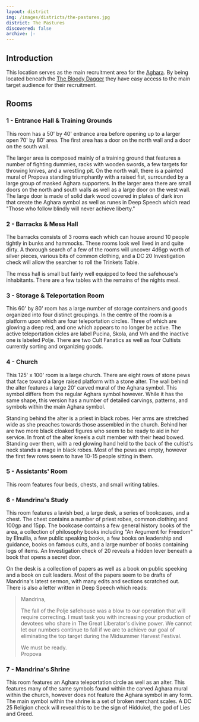 ```yaml
---
layout: district
img: /images/districts/the-pastures.jpg
district: The Pastures
discovered: false
archive: |-
---
```

## Introduction
This location serves as the main recruitment area for the [Aghara]({{site.baseurl/factions/aghara}}).  By being located beneath the [The Bloody Dagger]({{site.baseurl}}/stores/the-bloody-dagger/) they have easy access to the main target audience for their recruitment.


## Rooms

### 1 - Entrance Hall & Training Grounds
This room has a 50' by 40' entrance area before opening up to a larger open 70' by 80' area. The first area has a door on the north wall and a door on the south wall.

The larger area is composed mainly of a training ground that features a number of fighting dummies, racks with wooden swords, a few targets for throwing knives, and a wrestling pit. On the north wall, there is a painted mural of Propova standing triumphantly with a raised fist, surrounded by a large group of masked Aghara supporters. In the larger area there are small doors on the north and south walls as well as a large door on the west wall. The large door is made of solid dark wood covered in plates of dark iron that create the Aghara symbol as well as runes in <span class="text-primary bold">Deep Speech</span> which read "Those who follow blindly will never achieve liberty."

### 2 - Barracks & Mess Hall
The barracks consists of 3 rooms each which can house around 10 people tightly in bunks and hammocks. These rooms look well lived in and quite dirty. A thorough search of a few of the rooms will uncover <span class="text-primary bold">4d6gp</span> worth of silver pieces, various bits of common clothing, and a DC 20 Investigation check will allow the searcher to roll the Trinkets Table.

The mess hall is small but fairly well equipped to feed the safehouse's inhabitants. There are a few tables with the remains of the nights meal.

### 3 - Storage & Teleportation Room
This 60' by 80' room has a large number of storage containers and goods organized into four distinct groupings. In the centre of the room is a platform upon which are four teleportation circles. Three of which are glowing a deep red, and one which appears to no longer be active. The active teleportation cicles are label Pucina, Skola, and Vrh and the inactive one is labeled Polje. There are two Cult Fanatics as well as four Cultists currently sorting and organizing goods.

### 4 - Church
This 125' x 100' room is a large church. There are eight rows of stone pews that face toward a large raised platform with a stone alter. The wall behind the alter features a large 20' carved mural of the Aghara symbol. This symbol differs from the regular Aghara symbol however. While it has the same shape, this version has a number of detailed carvings, patterns, and symbols within the main Aghara symbol.

Standing behind the alter is a priest in black robes. Her arms are stretched wide as she preaches towards those assembled in the church. Behind her are two more black cloaked figures who seem to be ready to aid in her service. In front of the alter kneels a cult member with their head bowed. Standing over them, with a red glowing hand held to the back of the cultist's neck stands a mage in black robes. Most of the pews are empty, however the first few rows seem to have 10-15 people sitting in them.

### 5 - Assistants' Room
This room features four beds, chests, and small writing tables.

### 6 - Mandrina's Study
This room features a lavish bed, a large desk, a series of bookcases, and a chest. The chest contains a number of priest robes, common clothing and <span class="text-primary bold">100gp</span> and <span class="text-primary bold">15pp</span>. The bookcase contains a few general history books of the area, a collection of philosophy books including "An Argument for Freedom" by Elnullia, a few public speaking books, a few books on leadership and guidance, books on famous cults, and a large number of books containing logs of items. An Investigation check of 20 reveals a hidden lever beneath a book that opens a secret door.

On the desk is a collection of papers as well as a book on public speeking and a book on cult leaders. Most of the papers seem to be drafts of Mandrina's latest sermon, with many edits and sections scratched out. There is also a letter written in <span class="text-primary bold">Deep Speech</span> which reads:

> Mandrina,
>
> The fall of the Polje safehouse was a blow to our operation that will require correcting. I must task you with increasing your production of devotees who share in The Great Liberator's divine power. We cannot let our numbers continue to fall if we are to achieve our goal of eliminating the top target during the Midsummer Harvest Festival.
>
> We must be ready.<br>Propova

### 7 - Mandrina's Shrine
This room features an Aghara teleportation circle as well as an alter. This features many of the same symbols found within the carved Aghara mural within the church, however does not feature the Aghara symbol in any form. The main symbol within the shrine is a set of broken merchant scales. A DC 25 Religion check will reveal this to be the sign of Hiddukel, the god of Lies and Greed.
